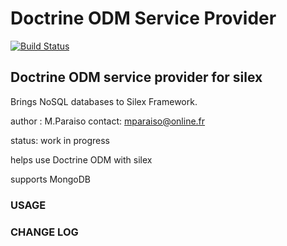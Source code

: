 Doctrine ODM Service Provider
=============================

[![Build Status](https://travis-ci.org/Mparaiso/doctrineodmserviceprovider.png?branch=master)](https://travis-ci.org/Mparaiso/doctrineodmserviceprovider)

Doctrine ODM service provider for silex
---------------------------------------

Brings NoSQL databases to Silex Framework.

author : M.Paraiso
contact: mparaiso@online.fr

status: work in progress

helps use Doctrine ODM with silex

supports MongoDB

### USAGE

### CHANGE LOG